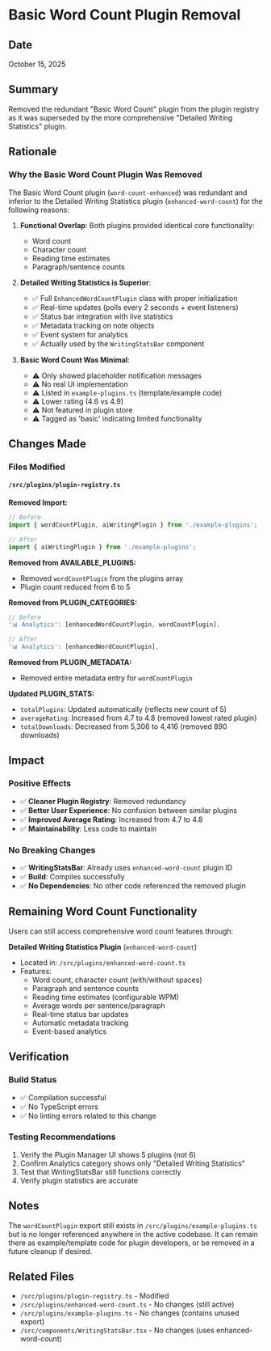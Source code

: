 # Basic Word Count Plugin Removal

## Date
October 15, 2025

## Summary
Removed the redundant "Basic Word Count" plugin from the plugin registry as it was superseded by the more comprehensive "Detailed Writing Statistics" plugin.

## Rationale

### Why the Basic Word Count Plugin Was Removed

The Basic Word Count plugin (`word-count-enhanced`) was redundant and inferior to the Detailed Writing Statistics plugin (`enhanced-word-count`) for the following reasons:

1. **Functional Overlap**: Both plugins provided identical core functionality:
   - Word count
   - Character count
   - Reading time estimates
   - Paragraph/sentence counts

2. **Detailed Writing Statistics is Superior**:
   - ✅ Full `EnhancedWordCountPlugin` class with proper initialization
   - ✅ Real-time updates (polls every 2 seconds + event listeners)
   - ✅ Status bar integration with live statistics
   - ✅ Metadata tracking on note objects
   - ✅ Event system for analytics
   - ✅ Actually used by the `WritingStatsBar` component

3. **Basic Word Count Was Minimal**:
   - ⚠️ Only showed placeholder notification messages
   - ⚠️ No real UI implementation
   - ⚠️ Listed in `example-plugins.ts` (template/example code)
   - ⚠️ Lower rating (4.6 vs 4.9)
   - ⚠️ Not featured in plugin store
   - ⚠️ Tagged as 'basic' indicating limited functionality

## Changes Made

### Files Modified

#### `/src/plugins/plugin-registry.ts`

**Removed Import:**
```typescript
// Before
import { wordCountPlugin, aiWritingPlugin } from './example-plugins';

// After
import { aiWritingPlugin } from './example-plugins';
```

**Removed from AVAILABLE_PLUGINS:**
- Removed `wordCountPlugin` from the plugins array
- Plugin count reduced from 6 to 5

**Removed from PLUGIN_CATEGORIES:**
```typescript
// Before
'📊 Analytics': [enhancedWordCountPlugin, wordCountPlugin],

// After
'📊 Analytics': [enhancedWordCountPlugin],
```

**Removed from PLUGIN_METADATA:**
- Removed entire metadata entry for `wordCountPlugin`

**Updated PLUGIN_STATS:**
- `totalPlugins`: Updated automatically (reflects new count of 5)
- `averageRating`: Increased from 4.7 to 4.8 (removed lowest rated plugin)
- `totalDownloads`: Decreased from 5,306 to 4,416 (removed 890 downloads)

## Impact

### Positive Effects
- ✅ **Cleaner Plugin Registry**: Removed redundancy
- ✅ **Better User Experience**: No confusion between similar plugins
- ✅ **Improved Average Rating**: Increased from 4.7 to 4.8
- ✅ **Maintainability**: Less code to maintain

### No Breaking Changes
- ✅ **WritingStatsBar**: Already uses `enhanced-word-count` plugin ID
- ✅ **Build**: Compiles successfully
- ✅ **No Dependencies**: No other code referenced the removed plugin

## Remaining Word Count Functionality

Users can still access comprehensive word count features through:

**Detailed Writing Statistics Plugin** (`enhanced-word-count`)
- Located in: `/src/plugins/enhanced-word-count.ts`
- Features:
  - Word count, character count (with/without spaces)
  - Paragraph and sentence counts
  - Reading time estimates (configurable WPM)
  - Average words per sentence/paragraph
  - Real-time status bar updates
  - Automatic metadata tracking
  - Event-based analytics

## Verification

### Build Status
- ✅ Compilation successful
- ✅ No TypeScript errors
- ✅ No linting errors related to this change

### Testing Recommendations
1. Verify the Plugin Manager UI shows 5 plugins (not 6)
2. Confirm Analytics category shows only "Detailed Writing Statistics"
3. Test that WritingStatsBar still functions correctly
4. Verify plugin statistics are accurate

## Notes

The `wordCountPlugin` export still exists in `/src/plugins/example-plugins.ts` but is no longer referenced anywhere in the active codebase. It can remain there as example/template code for plugin developers, or be removed in a future cleanup if desired.

## Related Files

- `/src/plugins/plugin-registry.ts` - Modified
- `/src/plugins/enhanced-word-count.ts` - No changes (still active)
- `/src/plugins/example-plugins.ts` - No changes (contains unused export)
- `/src/components/WritingStatsBar.tsx` - No changes (uses enhanced-word-count)
